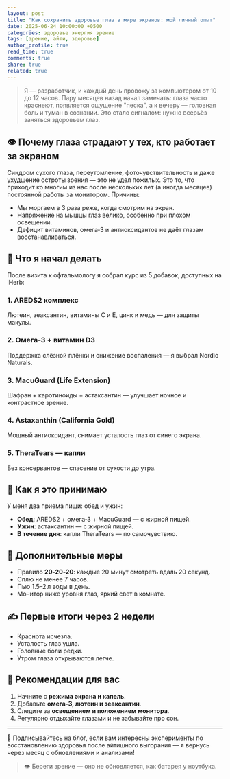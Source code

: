 ```yaml
---
layout: post
title: "Как сохранить здоровье глаз в мире экранов: мой личный опыт"
date: 2025-06-24 10:00:00 +0500
categories: здоровье энергия зрение
tags: [зрение, айти, здоровье]
author_profile: true
read_time: true
comments: true
share: true
related: true
---
```


> Я — разработчик, и каждый день провожу за компьютером от 10 до 12 часов. Пару месяцев назад начал замечать: глаза часто краснеют, появляется ощущение "песка", а к вечеру — головная боль и туман в сознании. Это стало сигналом: нужно всерьёз заняться здоровьем глаз.

## 👁 Почему глаза страдают у тех, кто работает за экраном

Синдром сухого глаза, переутомление, фоточувствительность и даже ухудшение остроты зрения — это не удел пожилых. Это то, что приходит ко многим из нас после нескольких лет (а иногда месяцев) постоянной работы за монитором. Причины:

- Мы моргаем в 3 раза реже, когда смотрим на экран.  
- Напряжение на мышцы глаз велико, особенно при плохом освещении.  
- Дефицит витаминов, омега‑3 и антиоксидантов не даёт глазам восстанавливаться.

## 🧪 Что я начал делать

После визита к офтальмологу я собрал курс из 5 добавок, доступных на iHerb:

### 1. AREDS2 комплекс  
Лютеин, зеаксантин, витамины C и E, цинк и медь — для защиты макулы.

### 2. Омега‑3 + витамин D3  
Поддержка слёзной плёнки и снижение воспаления — я выбрал Nordic Naturals.

### 3. MacuGuard (Life Extension)  
Шафран + каротиноиды + астаксантин — улучшает ночное и контрастное зрение.

### 4. Astaxanthin (California Gold)  
Мощный антиоксидант, снимает усталость глаз от синего экрана.

### 5. TheraTears — капли  
Без консервантов — спасение от сухости до утра.

## 📅 Как я это принимаю

У меня два приема пищи: обед и ужин:

- **Обед**: AREDS2 + омега‑3 + MacuGuard — с жирной пищей.  
- **Ужин**: астаксантин — с жирной пищей.  
- **В течение дня**: капли TheraTears — по самочувствию.

## 🔁 Дополнительные меры

- Правило **20‑20‑20**: каждые 20 минут смотреть вдаль 20 секунд.  
- Сплю не менее 7 часов.  
- Пью 1.5–2 л воды в день.  
- Монитор ниже уровня глаз, яркий свет в комнате.

## ✍️ Первые итоги через 2 недели

- Краснота исчезла.  
- Усталость глаз ушла.  
- Головные боли редки.  
- Утром глаза открываются легче.

## 📌 Рекомендации для вас

1. Начните с **режима экрана и капель**.  
2. Добавьте **омега-3, лютеин и зеаксантин**.  
3. Следите за **освещением и положением монитора**.  
4. Регулярно отдыхайте глазами и не забывайте про сон.

---

💬 Подписывайтесь на блог, если вам интересны эксперименты по восстановлению здоровья после айтишного выгорания — я вернусь через месяц с обновлениями и анализами!

> 👁️ Береги зрение — оно не обновляется, как батарея у ноутбука.
